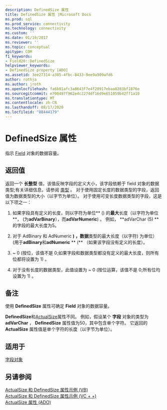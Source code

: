 ```yaml
---
description: DefinedSize 属性
title: DefinedSize 属性 |Microsoft Docs
ms.prod: sql
ms.prod_service: connectivity
ms.technology: connectivity
ms.custom: ''
ms.date: 01/19/2017
ms.reviewer: ''
ms.topic: conceptual
apitype: COM
f1_keywords:
- Field20::DefinedSize
helpviewer_keywords:
- DefinedSize property [ADO]
ms.assetid: 3ee27314-a305-4fbc-8433-9ee9a909afd6
author: rothja
ms.author: jroth
ms.openlocfilehash: fa6b01afc3a8643f7e4f28917ebaa8283bf1876e
ms.sourcegitcommit: e700497f962e4c2274df16d9e651059b42ff1a10
ms.translationtype: MT
ms.contentlocale: zh-CN
ms.lasthandoff: 08/17/2020
ms.locfileid: "88444179"
---
```

# <a name="definedsize-property"></a>DefinedSize 属性
指示 [Field](../../../ado/reference/ado-api/field-object.md) 对象的数据容量。  
  
## <a name="return-value"></a>返回值  
 返回一个 **长整型** 值，该值反映字段的定义大小，该字段依赖于 field 对象的数据类型;有关详细信息，请参阅 [类型](../../../ado/reference/ado-api/type-property-ado.md) 。 对于使用固定长度的数据类型的字段，返回值为数据类型的大小（以字节为单位）。 对于使用可变长度数据类型的字段，这是以下项之一：  
  
1.  如果字段具有定义的长度，则以字符为单位** () 的**最大**长度（以字符为单位**， (为**adVarBinary**），而**adVarNumeric**) 。 例如， **adVarChar (5) ** 的字段的最大长度为5。  
  
2.  对于 AdBinary 和 AdNumeric **) ，数据**类型的最大长度（以字符) 为单位） (用于**adBinary**和**adNumeric** ** (** （如果该字段没有定义的长度）。  
  
3.  ~ 0 (按位，该值不是 0;如果字段和数据类型都没有定义的最大长度，则所有位都将设置为 1) 。  
  
4.  对于没有长度的数据类型，此值设置为 ~ 0 (按位运算，该值不是 0;所有位均设置为 1) 。  
  
## <a name="remarks"></a>备注  
 使用 **DefinedSize** 属性可确定 **Field** 对象的数据容量。  
  
 **DefinedSize**和[ActualSize](../../../ado/reference/ado-api/actualsize-property-ado.md)属性不同。 例如，假设某个 **字段** 对象的类型为 **adVarChar** ， **DefinedSize** 属性值为50，其中包含单个字符。 它返回的 **ActualSize** 属性值是单个字符的长度（以字节为单位）。  
  
## <a name="applies-to"></a>适用于  
 [字段对象](../../../ado/reference/ado-api/field-object.md)  
  
## <a name="see-also"></a>另请参阅  
 [ActualSize 和 DefinedSize 属性示例 (VB) ](../../../ado/reference/ado-api/actualsize-and-definedsize-properties-example-vb.md)   
 [ActualSize 和 DefinedSize 属性示例 (VC + +) ](../../../ado/reference/ado-api/actualsize-and-definedsize-properties-example-vc.md)   
 [ActualSize 属性 (ADO)](../../../ado/reference/ado-api/actualsize-property-ado.md)
